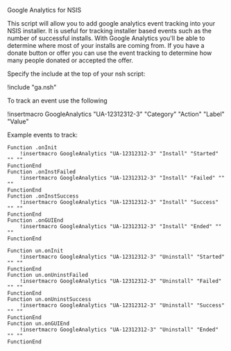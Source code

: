 Google Analytics for NSIS

This script will allow you to add google analytics event tracking into your NSIS installer. It is useful for tracking installer based events such as the number of successful installs. With Google Analytics you'll be able to determine where most of your installs are coming from. If you have a donate button or offer you can use the event tracking to determine how many people donated or accepted the offer.

Specify the include at the top of your nsh script:

!include "ga.nsh"

To track an event use the following

!insertmacro GoogleAnalytics "UA-12312312-3" "Category" "Action" "Label" "Value"

Example events to track:

```
Function .onInit
    !insertmacro GoogleAnalytics "UA-12312312-3" "Install" "Started" "" ""
FunctionEnd
Function .onInstFailed
    !insertmacro GoogleAnalytics "UA-12312312-3" "Install" "Failed" "" ""
FunctionEnd
Function .onInstSuccess
    !insertmacro GoogleAnalytics "UA-12312312-3" "Install" "Success" "" ""
FunctionEnd
Function .onGUIEnd
    !insertmacro GoogleAnalytics "UA-12312312-3" "Install" "Ended" "" ""
FunctionEnd

Function un.onInit
    !insertmacro GoogleAnalytics "UA-12312312-3" "Uninstall" "Started" "" ""
FunctionEnd
Function un.onUninstFailed
    !insertmacro GoogleAnalytics "UA-12312312-3" "Uninstall" "Failed" "" ""
FunctionEnd
Function un.onUninstSuccess
    !insertmacro GoogleAnalytics "UA-12312312-3" "Uninstall" "Success" "" ""
FunctionEnd
Function un.onGUIEnd
    !insertmacro GoogleAnalytics "UA-12312312-3" "Uninstall" "Ended" "" ""
FunctionEnd
```